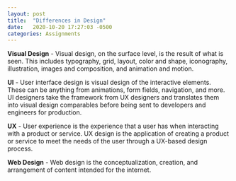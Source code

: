 ```yaml
---
layout: post
title:  "Differences in Design"
date:   2020-10-20 17:27:03 -0500
categories: Assignments
---
```

**Visual Design** - Visual design, on the surface level, is the result of what is seen. This includes typography, grid, layout, color and shape, iconography, illustration, images and composition, and animation and motion.

**UI** - User interface design is visual design of the interactive elements. These can be anything from animations, form fields, navigation, and more. UI designers take the framework from UX designers and translates them into visual design comparables before being sent to developers and engineers for production.

**UX** - User experience is the experience that a user has when interacting with a product or service. UX design is the application of creating a product or service to meet the needs of the user through a UX-based design process.

**Web Design** - Web design is the conceptualization, creation, and arrangement of content intended for the internet.

